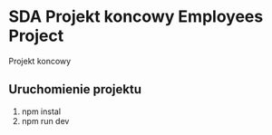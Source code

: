 # SDA Projekt koncowy Employees Project

Projekt koncowy 

## Uruchomienie projektu

1. npm instal
2. npm run dev